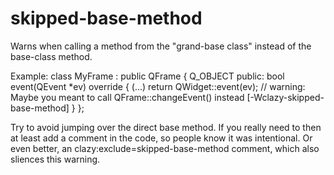 # skipped-base-method

Warns when calling a method from the "grand-base class" instead of the base-class method.

Example:
class MyFrame : public QFrame
{
    Q_OBJECT
public:
    bool event(QEvent *ev) override
    {
        (...)
        return QWidget::event(ev); // warning: Maybe you meant to call QFrame::changeEvent() instead [-Wclazy-skipped-base-method]
    }
};

Try to avoid jumping over the direct base method. If you really need to then at least
add a comment in the code, so people know it was intentional. Or even better, an clazy:exclude=skipped-base-method comment, which also sliences this warning.
